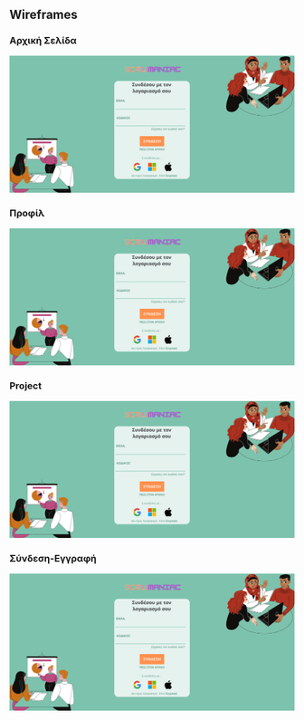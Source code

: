 ## Wireframes 

### Αρχική Σελίδα 
![alt text](https://github.com/spympr/Project-Management-Platform/blob/main/docs/wireframes/HomePage/Σύνδεση.png)

### Προφίλ
![alt text](https://github.com/spympr/Project-Management-Platform/blob/main/docs/wireframes/Profile/Σύνδεση.png)

### Project 
![alt text](https://github.com/spympr/Project-Management-Platform/blob/main/docs/wireframes/Project/Σύνδεση.png)

### Σύνδεση-Εγγραφή
![alt text](https://github.com/spympr/Project-Management-Platform/blob/main/docs/wireframes/SignInUp/Σύνδεση.png)
